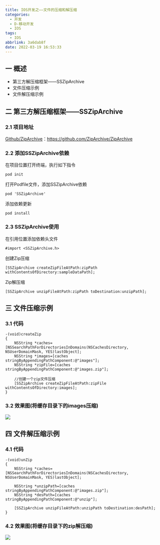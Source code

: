 ```yaml
---
title: IOS开发之——文件的压缩和解压缩
categories:
  - 开发
  - D-移动开发
  - IOS
tags:
  - IOS
abbrlink: 3a6dab8f
date: 2022-03-19 16:53:33
---
```

## 一 概述

* 第三方解压缩框架——SSZipArchive
* 文件压缩示例
* 文件解压缩示例

<!--more-->

## 二 第三方解压缩框架——SSZipArchive

### 2.1 项目地址

[Github/ZipArchive](https://github.com/ZipArchive/ZipArchive)：https://github.com/ZipArchive/ZipArchive

### 2.2 添加SSZipArchive依赖

在项目位置打开终端，执行如下指令

```
pod init
```

打开Podfile文件，添加SSZipArchive依赖

```
pod 'SSZipArchive'
```

添加依赖更新

```
pod install
```

### 2.3 SSZipArchive使用

在引用位置添加依赖头文件

```
#import <SSZipArchive.h>
```

创建Zip压缩

```
[SSZipArchive createZipFileAtPath:zipPath withContentsOfDirectory:sampleDataPath];
```

Zip解压缩

```
[SSZipArchive unzipFileAtPath:zipPath toDestination:unzipPath];
```

## 三 文件压缩示例

### 3.1 代码

```
-(void)createZip
{
    NSString *caches=[NSSearchPathForDirectoriesInDomains(NSCachesDirectory, NSUserDomainMask, YES)lastObject];
    NSString *images=[caches stringByAppendingPathComponent:@"images"];
    NSString *zipFile=[caches stringByAppendingPathComponent:@"images.zip"];
    
    //创建一个zip文件压缩
    [SSZipArchive createZipFileAtPath:zipFile withContentsOfDirectory:images];
}
```

### 3.2 效果图(将缓存目录下的images压缩)

![][1]

## 四 文件解压缩示例

### 4.1 代码

```
-(void)unZip
{
    NSString *caches=[NSSearchPathForDirectoriesInDomains(NSCachesDirectory, NSUserDomainMask, YES)lastObject];
    
    NSString *unzipPath=[caches stringByAppendingPathComponent:@"images.zip"];
    NSString *desPath=[caches stringByAppendingPathComponent:@"unzip"];
    
    [SSZipArchive unzipFileAtPath:unzipPath toDestination:desPath];
}
```


### 4.2 效果图(将缓存目录下的zip解压缩)
![][2]


[1]:https://cdn.jsdelivr.net/gh/PGzxc/CDN/blog-ios/ios-sszip-file-zip.gif
[2]:https://cdn.jsdelivr.net/gh/PGzxc/CDN/blog-ios/ios-sszip-file-unzip.gif